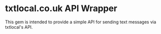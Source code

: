 # txtlocal.co.uk API Wrapper

This gem is intended to provide a simple API for sending text messages via txtlocal's API.
